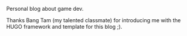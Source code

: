 Personal blog about game dev.

Thanks Bang Tam (my talented classmate) for introducing me with the HUGO framework and template for this blog ;).
